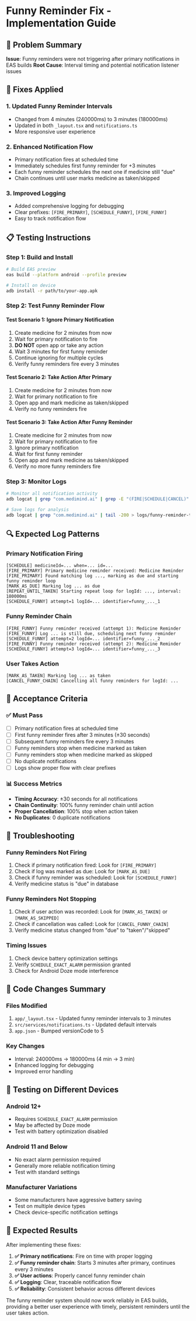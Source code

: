 # Funny Reminder Fix - Implementation Guide

## 🎯 Problem Summary

**Issue**: Funny reminders were not triggering after primary notifications in EAS builds
**Root Cause**: Interval timing and potential notification listener issues

## 🔧 Fixes Applied

### 1. **Updated Funny Reminder Intervals**
- Changed from 4 minutes (240000ms) to 3 minutes (180000ms)
- Updated in both `_layout.tsx` and `notifications.ts`
- More responsive user experience

### 2. **Enhanced Notification Flow**
- Primary notification fires at scheduled time
- Immediately schedules first funny reminder for +3 minutes
- Each funny reminder schedules the next one if medicine still "due"
- Chain continues until user marks medicine as taken/skipped

### 3. **Improved Logging**
- Added comprehensive logging for debugging
- Clear prefixes: `[FIRE_PRIMARY]`, `[SCHEDULE_FUNNY]`, `[FIRE_FUNNY]`
- Easy to track notification flow

## 📋 Testing Instructions

### **Step 1: Build and Install**
```bash
# Build EAS preview
eas build --platform android --profile preview

# Install on device
adb install -r path/to/your-app.apk
```

### **Step 2: Test Funny Reminder Flow**

#### **Test Scenario 1: Ignore Primary Notification**
1. Create medicine for 2 minutes from now
2. Wait for primary notification to fire
3. **DO NOT** open app or take any action
4. Wait 3 minutes for first funny reminder
5. Continue ignoring for multiple cycles
6. Verify funny reminders fire every 3 minutes

#### **Test Scenario 2: Take Action After Primary**
1. Create medicine for 2 minutes from now
2. Wait for primary notification to fire
3. Open app and mark medicine as taken/skipped
4. Verify no funny reminders fire

#### **Test Scenario 3: Take Action After Funny Reminder**
1. Create medicine for 2 minutes from now
2. Wait for primary notification to fire
3. Ignore primary notification
4. Wait for first funny reminder
5. Open app and mark medicine as taken/skipped
6. Verify no more funny reminders fire

### **Step 3: Monitor Logs**
```bash
# Monitor all notification activity
adb logcat | grep "com.medimind.ai" | grep -E "(FIRE|SCHEDULE|CANCEL)"

# Save logs for analysis
adb logcat | grep "com.medimind.ai" | tail -200 > logs/funny-reminder-test.txt
```

## 🔍 Expected Log Patterns

### **Primary Notification Firing**
```
[SCHEDULE] medicineId=... when=... id=...
[FIRE_PRIMARY] Primary medicine reminder received: Medicine Reminder
[FIRE_PRIMARY] Found matching log ..., marking as due and starting funny reminder loop
[MARK_AS_DUE] Marking log ... as due
[REPEAT_UNTIL_TAKEN] Starting repeat loop for logId: ..., interval: 180000ms
[SCHEDULE_FUNNY] attempt=1 logId=... identifier=funny_..._1
```

### **Funny Reminder Chain**
```
[FIRE_FUNNY] Funny reminder received (attempt 1): Medicine Reminder
[FIRE_FUNNY] Log ... is still due, scheduling next funny reminder
[SCHEDULE_FUNNY] attempt=2 logId=... identifier=funny_..._2
[FIRE_FUNNY] Funny reminder received (attempt 2): Medicine Reminder
[SCHEDULE_FUNNY] attempt=3 logId=... identifier=funny_..._3
```

### **User Takes Action**
```
[MARK_AS_TAKEN] Marking log ... as taken
[CANCEL_FUNNY_CHAIN] Cancelling all funny reminders for logId: ...
```

## 🎯 Acceptance Criteria

### ✅ **Must Pass**
- [ ] Primary notification fires at scheduled time
- [ ] First funny reminder fires after 3 minutes (±30 seconds)
- [ ] Subsequent funny reminders fire every 3 minutes
- [ ] Funny reminders stop when medicine marked as taken
- [ ] Funny reminders stop when medicine marked as skipped
- [ ] No duplicate notifications
- [ ] Logs show proper flow with clear prefixes

### 📊 **Success Metrics**
- **Timing Accuracy**: ±30 seconds for all notifications
- **Chain Continuity**: 100% funny reminder chain until action
- **Proper Cancellation**: 100% stop when action taken
- **No Duplicates**: 0 duplicate notifications

## 🚨 Troubleshooting

### **Funny Reminders Not Firing**
1. Check if primary notification fired: Look for `[FIRE_PRIMARY]`
2. Check if log was marked as due: Look for `[MARK_AS_DUE]`
3. Check if funny reminder was scheduled: Look for `[SCHEDULE_FUNNY]`
4. Verify medicine status is "due" in database

### **Funny Reminders Not Stopping**
1. Check if user action was recorded: Look for `[MARK_AS_TAKEN]` or `[MARK_AS_SKIPPED]`
2. Check if cancellation was called: Look for `[CANCEL_FUNNY_CHAIN]`
3. Verify medicine status changed from "due" to "taken"/"skipped"

### **Timing Issues**
1. Check device battery optimization settings
2. Verify `SCHEDULE_EXACT_ALARM` permission granted
3. Check for Android Doze mode interference

## 🔧 Code Changes Summary

### **Files Modified**
1. `app/_layout.tsx` - Updated funny reminder intervals to 3 minutes
2. `src/services/notifications.ts` - Updated default intervals
3. `app.json` - Bumped versionCode to 5

### **Key Changes**
- Interval: 240000ms → 180000ms (4 min → 3 min)
- Enhanced logging for debugging
- Improved error handling

## 📱 Testing on Different Devices

### **Android 12+**
- Requires `SCHEDULE_EXACT_ALARM` permission
- May be affected by Doze mode
- Test with battery optimization disabled

### **Android 11 and Below**
- No exact alarm permission required
- Generally more reliable notification timing
- Test with standard settings

### **Manufacturer Variations**
- Some manufacturers have aggressive battery saving
- Test on multiple device types
- Check device-specific notification settings

## 🎉 Expected Results

After implementing these fixes:

1. **✅ Primary notifications**: Fire on time with proper logging
2. **✅ Funny reminder chain**: Starts 3 minutes after primary, continues every 3 minutes
3. **✅ User actions**: Properly cancel funny reminder chain
4. **✅ Logging**: Clear, traceable notification flow
5. **✅ Reliability**: Consistent behavior across different devices

The funny reminder system should now work reliably in EAS builds, providing a better user experience with timely, persistent reminders until the user takes action.
